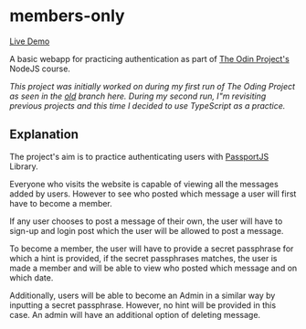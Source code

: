 # members-only

[Live Demo](https://members-only-itly.onrender.com)

A basic webapp for practicing authentication as part of [The Odin Project's](https://www.theodinproject.com/) NodeJS course.

_This project was initially worked on during my first run of The Oding Project as seen in the [old](https://github.com/Ashish-Krishna-K/members-only/tree/old) branch here. During my second run, I"m revisiting previous projects and this time I decided to use TypeScript as a practice._

## Explanation

The project's aim is to practice authenticating users with [PassportJS](https://www.passportjs.org/) Library.

Everyone who visits the website is capable of viewing all the messages added by users. However to see who posted which message a user will first have to become a member.

If any user chooses to post a message of their own, the user will have to sign-up and login post which the user will be allowed to post a message.

To become a member, the user will have to provide a secret passphrase for which a hint is provided, if the secret passphrases matches, the user is made a member and will be able to view who posted which message and on which date.

Additionally, users will be able to become an Admin in a similar way by inputting a secret passphrase. However, no hint will be provided in this case.
An admin will have an additional option of deleting message.
